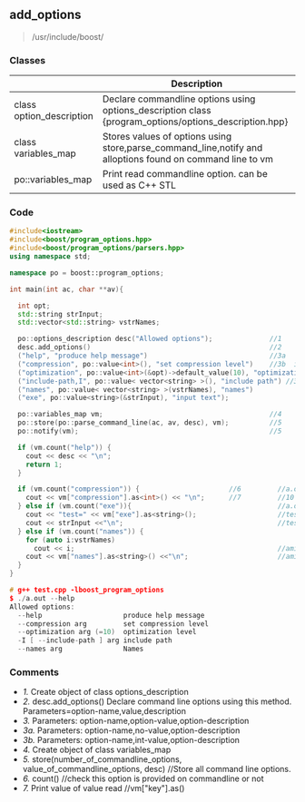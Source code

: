 ## add_options
>/usr/include/boost/

### Classes

||Description|
|---|---|
|class option_description|Declare commandline options using options_description class  {program_options/options_description.hpp}|
|class variables_map|Stores values of options using store,parse_command_line,notify and alloptions found on command line to vm|
|po::variables_map| Print read commandline option. can be used as C++ STL <map>|

### Code
```c++
#include<iostream>
#include<boost/program_options.hpp>
#include<boost/program_options/parsers.hpp>
using namespace std;

namespace po = boost::program_options;

int main(int ac, char **av){

  int opt;
  std::string strInput;
  std::vector<std::string> vstrNames;

  po::options_description desc("Allowed options");              //1
  desc.add_options()                                            //2
  ("help", "produce help message")                              //3a
  ("compression", po::value<int>(), "set compression level")    //3b  int
  ("optimization", po::value<int>(&opt)->default_value(10), "optimization level")   //int
  ("include-path,I", po::value< vector<string> >(), "include path") //3c  vector<>
  ("names", po::value< vector<string> >(vstrNames), "names")           //Vector<string>
  ("exe", po::value<string>(&strInput), "input text");                 //string

  po::variables_map vm;                                         //4
  po::store(po::parse_command_line(ac, av, desc), vm);          //5
  po::notify(vm);                                               //5

  if (vm.count("help")) {
    cout << desc << "\n";
    return 1;
  }

  if (vm.count("compression")) {                      //6         //a.out compression 10
    cout << vm["compression"].as<int>() << "\n";      //7         //10
  } else if (vm.count("exe")){                                    //a.out --exe test
    cout << "test=" << vm["exe"].as<string>();                    //test
    cout << strInput <<"\n";                                      //test
  } else if (vm.count("names")) {
    for (auto i:vstrNames)
      cout << i;                                                  //amit ram shyam
    cout << vm["names"].as<string>() <<"\n";                      //amit ram shyam
  }
}

# g++ test.cpp -lboost_program_options
$ ./a.out --help
Allowed options:
  --help                    produce help message
  --compression arg         set compression level
  --optimization arg (=10)  optimization level
  -I [ --include-path ] arg include path
  --names arg               Names
```

### Comments
- *1.* Create object of class options_description
- *2.* desc.add_options() Declare command line options using this method. Parameters=option-name,value,description
- *3.* Parameters: option-name,option-value,option-description
- *3a.* Parameters: option-name,no-value,option-description
- *3b.* Parameters: option-name,int-value,option-description
- *4.* Create object of class variables_map
- *5.* store(number_of_commandline_options, value_of_commandline_options, desc)  //Store all command line options.
- *6.* count()  //check this option is provided on commandline or not
- *7.* Print value of value read      //vm["key"].as<type>()
